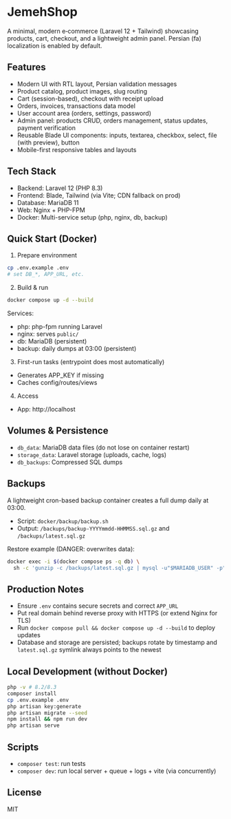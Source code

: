 # JemehShop

A minimal, modern e‑commerce (Laravel 12 + Tailwind) showcasing products, cart, checkout, and a lightweight admin panel. Persian (fa) localization is enabled by default.

## Features

-   Modern UI with RTL layout, Persian validation messages
-   Product catalog, product images, slug routing
-   Cart (session-based), checkout with receipt upload
-   Orders, invoices, transactions data model
-   User account area (orders, settings, password)
-   Admin panel: products CRUD, orders management, status updates, payment verification
-   Reusable Blade UI components: inputs, textarea, checkbox, select, file (with preview), button
-   Mobile-first responsive tables and layouts

## Tech Stack

-   Backend: Laravel 12 (PHP 8.3)
-   Frontend: Blade, Tailwind (via Vite; CDN fallback on prod)
-   Database: MariaDB 11
-   Web: Nginx + PHP-FPM
-   Docker: Multi-service setup (php, nginx, db, backup)

## Quick Start (Docker)

1. Prepare environment

```bash
cp .env.example .env
# set DB_*, APP_URL, etc.
```

2. Build & run

```bash
docker compose up -d --build
```

Services:

-   php: php-fpm running Laravel
-   nginx: serves `public/`
-   db: MariaDB (persistent)
-   backup: daily dumps at 03:00 (persistent)

3. First-run tasks (entrypoint does most automatically)

-   Generates APP_KEY if missing
-   Caches config/routes/views

4. Access

-   App: http://localhost

## Volumes & Persistence

-   `db_data`: MariaDB data files (do not lose on container restart)
-   `storage_data`: Laravel storage (uploads, cache, logs)
-   `db_backups`: Compressed SQL dumps

## Backups

A lightweight cron-based backup container creates a full dump daily at 03:00.

-   Script: `docker/backup/backup.sh`
-   Output: `/backups/backup-YYYYmmdd-HHMMSS.sql.gz` and `/backups/latest.sql.gz`

Restore example (DANGER: overwrites data):

```bash
docker exec -i $(docker compose ps -q db) \
  sh -c 'gunzip -c /backups/latest.sql.gz | mysql -u"$MARIADB_USER" -p"$MARIADB_PASSWORD" "$MARIADB_DATABASE"'
```

## Production Notes

-   Ensure `.env` contains secure secrets and correct `APP_URL`
-   Put real domain behind reverse proxy with HTTPS (or extend Nginx for TLS)
-   Run `docker compose pull && docker compose up -d --build` to deploy updates
-   Database and storage are persisted; backups rotate by timestamp and `latest.sql.gz` symlink always points to the newest

## Local Development (without Docker)

```bash
php -v # 8.2/8.3
composer install
cp .env.example .env
php artisan key:generate
php artisan migrate --seed
npm install && npm run dev
php artisan serve
```

## Scripts

-   `composer test`: run tests
-   `composer dev`: run local server + queue + logs + vite (via concurrently)

## License

MIT
